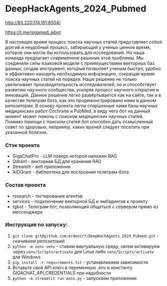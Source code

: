 # DeepHackAgents_2024_Pubmed
http://83.220.174.161:8504/

https://t.me/gigamed_aibot

В настоящее время процесс поиска научных статей представляет собой долгий и неудобный процесс, забирающий у ученых ценное время, которое они могли бы использовать для исследований. Но наша команда предлагает современное решение этой проблемы. Мы соединили силы языковой модели с преимуществами векторных баз данных, создав инструмент, который позволяет ученым быстро, удобно и эффективно находить необходимую информацию, сокращая время поиска научных статей на порядки. Наше решение не только увеличивает производительность исследователей, но и способствует развитию научного сообщества, ускоряя процесс научного открытия и инноваций. Данное решение легко развёртывается как на сайте, так и в качестве телеграм бота, как это продемонстрировано нами в данном репозитории. В основу проекта легли спаршенные нами базы научных медицинских работ Cochrane и PubMed, в виду чего бот на данный момент может помочь с поиском медицинских научных статей. Помимо помощи с поиском статей бот способен дать осмысленный совет по здоровью, например, каких врачей следует посетить при указанной болезни.

### Стэк проекта
  * GigaChatPro - LLM поверх которой наложен RAG
  * Qdrant - векторная БД для хранения RAG
  * Streamlit - веб приложение
  * AIOGram - библиотека для построения телеграм-бота

### Состав проекта
  * research - тестирование агентов
  * services - подключение векторной БД и эмбэдингов к проекту
  * tgbot - Телеграм бот, позволяющий общаться с сервером прямо из мессенджера

### Инструкция по запуску:
1. ```git clone git@github.com:erdenirf/DeepHackAgents_2024_Pubmed.git``` - скачиваем репозиторий
2. ```python -m venv venv``` - ставим виртуальную среду, затем активируем через ```venv/Scripts/activate``` для Linux либо ```venv/Scripts/activate``` для Windows
3. ```pip install -r requirements.txt``` - устанавливаем зависимости
4. Вставьте свой API ключ в переменную .env в константу GIGACHAT_API_CREDENTIALS при надобности
5. ```python -m streamlit run main.py``` - запускаем приложение

 
